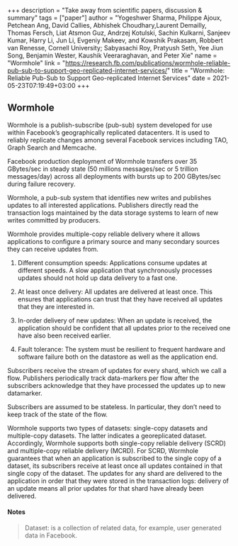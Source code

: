 +++
description = "Take away from scientific papers, discussion & summary"
tags = ["paper"]
author = "Yogeshwer Sharma, Philippe Ajoux, Petchean Ang, David Callies, Abhishek Choudhary,Laurent Demailly, Thomas Fersch, Liat Atsmon Guz, Andrzej Kotulski, Sachin Kulkarni, Sanjeev Kumar, Harry Li, Jun Li, Evgeniy Makeev, and Kowshik Prakasam, Robbert van Renesse, Cornell University; Sabyasachi Roy, Pratyush Seth, Yee Jiun Song, Benjamin Wester, Kaushik Veeraraghavan, and Peter Xie"
name = "Wormhole"
link = "https://research.fb.com/publications/wormhole-reliable-pub-sub-to-support-geo-replicated-internet-services/"
title = "Wormhole: Reliable Pub-Sub to Support Geo-replicated Internet Services"
date = 2021-05-23T07:19:49+03:00
+++

## Wormhole

Wormhole is a publish-subscribe (pub-sub) system developed for use within Facebook’s geographically replicated datacenters.
It is used to reliably replicate changes among several Facebook services including TAO, Graph Search and Memcache.

Facebook production deployment of Wormhole transfers over 35 GBytes/sec in steady state (50 millions messages/sec or 5 trillion messages/day) across all deployments with bursts up to 200 GBytes/sec during failure recovery.

Wormhole, a pub-sub system that identifies new writes and publishes updates to all interested applications.
Publishers directly read the transaction logs maintained by the data storage systems to learn of new writes committed by producers.

Wormhole provides multiple-copy reliable delivery where it allows applications to configure a primary source and many secondary sources they can receive updates from.

1. Different consumption speeds: Applications consume updates at different speeds.
   A slow application that synchronously processes updates should not hold up data delivery to a fast one.

2. At least once delivery: All updates are delivered at least once.
   This ensures that applications can trust that they have received all updates that they are interested in.

3. In-order delivery of new updates: When an update is received, the application should be confident that all updates prior to the received one have also been received earlier.

4. Fault tolerance: The system must be resilient to frequent hardware and software failure both on the datastore as well as the application end.

Subscribers receive the stream of updates for every shard, which we call a flow.
Publishers periodically track data-markers per flow after the subscribers acknowledge that they have processed the updates up to new datamarker.

Subscribers are assumed to be stateless. In particular, they don’t need to keep track of the state of the flow.

Wormhole supports two types of datasets: single-copy datasets and multiple-copy datasets. The latter indicates a georeplicated dataset.
Accordingly, Wormhole supports both single-copy reliable delivery (SCRD) and multiple-copy reliable delivery (MCRD). For SCRD, Wormhole guarantees that when an application is subscribed to the single copy of a dataset,
its subscribers receive at least once all updates contained in that single copy of the dataset.
The updates for any shard are delivered to the application in order that they were stored in the transaction logs: delivery of an update means all prior updates for that shard have already been delivered.

#### Notes

> Dataset: is a collection of related data, for example, user generated data in Facebook.
